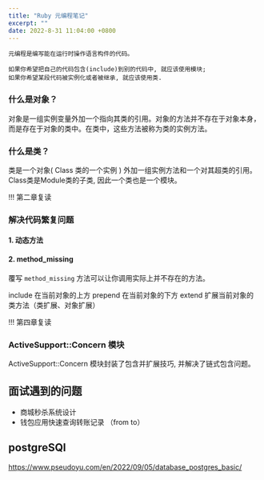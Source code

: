 ```yaml
---
title: "Ruby 元编程笔记"
excerpt: ""
date: 2022-8-31 11:04:00 +0800
---
```


    元编程是编写能在运行时操作语言构件的代码。

    如果你希望把自己的代码包含(include)到别的代码中, 就应该使用模块;
    如果你希望某段代码被实例化或者被继承, 就应该使用类.

### 什么是对象？

对象是一组实例变量外加一个指向其类的引用。对象的方法并不存在于对象本身，而是存在于对象的类中。在类中，这些方法被称为类的实例方法。

### 什么是类？

类是一个对象( Class 类的一个实例 ) 外加一组实例方法和一个对其超类的引用。Class类是Module类的子类, 因此一个类也是一个模块。

!!! 第二章复读

### 解决代码繁复问题
#### 1. 动态方法
#### 2. method_missing
覆写 `method_missing` 方法可以让你调用实际上并不存在的方法。

include 在当前对象的上方
prepend 在当前对象的下方
extend 扩展当前对象的类方法（类扩展、对象扩展）

!!! 第四章复读

### ActiveSupport::Concern 模块
ActiveSupport::Concern 模块封装了包含并扩展技巧, 并解决了链式包含问题。

## 面试遇到的问题

- 商城秒杀系统设计
- 钱包应用快速查询转账记录 （from to）

## postgreSQl

https://www.pseudoyu.com/en/2022/09/05/database_postgres_basic/

